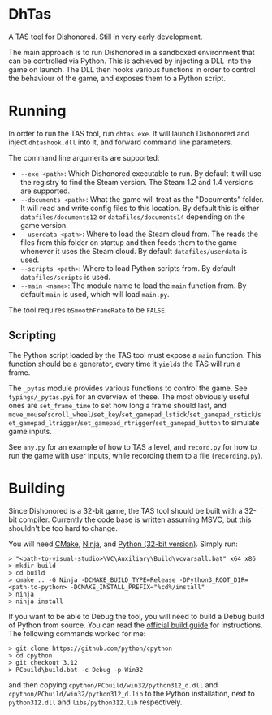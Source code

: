 # DhTas

A TAS tool for Dishonored. Still in very early development.

The main approach is to run Dishonored in a sandboxed environment that can be controlled via Python. This is achieved by injecting a DLL into the game on launch. The DLL then hooks various functions in order to control the behaviour of the game, and exposes them to a Python script.

# Running

In order to run the TAS tool, run `dhtas.exe`. It will launch Dishonored and inject `dhtashook.dll` into it, and forward command line parameters.

The command line arguments are supported:
 - `--exe <path>`: Which Dishonored executable to run. By default it will use the registry to find the Steam version. The Steam 1.2 and 1.4 versions are supported.
 - `--documents <path>`: What the game will treat as the "Documents" folder. It will read and write config files to this location. By default this is either `datafiles/documents12` or `datafiles/documents14` depending on the game version.
 - `--userdata <path>`: Where to load the Steam cloud from. The reads the files from this folder on startup and then feeds them to the game whenever it uses the Steam cloud. By default `datafiles/userdata` is used.
 - `--scripts <path>`: Where to load Python scripts from. By default `datafiles/scripts` is used.
 - `--main <name>`: The module name to load the `main` function from. By default `main` is used, which will load `main.py`.

The tool requires `bSmoothFrameRate` to be `FALSE`.

## Scripting

The Python script loaded by the TAS tool must expose a `main` function. This function should be a generator, every time it `yield`s the TAS will run a frame.

The `_pytas` module provides various functions to control the game. See `typings/_pytas.pyi` for an overview of these. The most obviously useful ones are `set_frame_time` to set how long a frame should last, and `move_mouse`/`scroll_wheel`/`set_key`/`set_gamepad_lstick`/`set_gamepad_rstick`/`set_gamepad_ltrigger`/`set_gamepad_rtrigger`/`set_gamepad_button` to simulate game inputs.

See `any.py` for an example of how to TAS a level, and `record.py` for how to run the game with user inputs, while recording them to a file (`recording.py`).

# Building

Since Dishonored is a 32-bit game, the TAS tool should be built with a 32-bit compiler. Currently the code base is written assuming MSVC, but this shouldn't be too hard to change.

You will need [CMake](https://cmake.org/), [Ninja](https://github.com/ninja-build/ninja/releases), and [Python (32-bit version)](https://www.python.org/downloads/windows/). Simply run:
```batch
> "<path-to-visual-studio>\VC\Auxiliary\Build\vcvarsall.bat" x64_x86
> mkdir build
> cd build
> cmake .. -G Ninja -DCMAKE_BUILD_TYPE=Release -DPython3_ROOT_DIR=<path-to-python> -DCMAKE_INSTALL_PREFIX="%cd%/install"
> ninja
> ninja install
```

If you want to be able to Debug the tool, you will need to build a Debug build of Python from source. You can read the [official build guide](https://devguide.python.org/getting-started/setup-building/) for instructions. The following commands worked for me:
```batch
> git clone https://github.com/python/cpython
> cd cpython
> git checkout 3.12
> PCbuild\build.bat -c Debug -p Win32
```
and then copying `cpython/PCbuild/win32/python312_d.dll` and `cpython/PCbuild/win32/python312_d.lib` to the Python installation, next to `python312.dll` and `libs/python312.lib` respectively.
